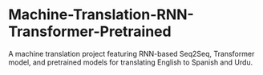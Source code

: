 # Machine-Translation-RNN-Transformer-Pretrained
A machine translation project featuring RNN-based Seq2Seq, Transformer model, and pretrained models for translating English to Spanish and Urdu.
